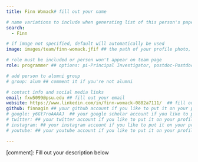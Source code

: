```yaml
---
title: Finn Womack# fill out your name

# name variations to include when generating list of this person's papers
search:
  - Finn

# if image not specified, default will automatically be used
image: images/team/finn-womack.jfif ## the path of your profile photo, please put it under 'images/team' and name it as firstname-lastname.jpg

# role must be included or person won't appear on team page
role: programmer ## options: pi-Principal Investigator, postdoc-Postdoctoral Researcher, phd-PhD Student, masters-Master's Student, undergrad-Undergraduate Student, highschool-High School Student, programmer-Software Engineer

# add person to alumni group
# group: alum ## comment it if you're not alumni

# contact info and social media links
email: fxw5099@psu.edu ## fill out your email
website: https://www.linkedin.com/in/finn-womack-0882a7111/  ## fill out the address of your pesonal website if you have or your linkedin profile if you like
github: finnagin ## your github account if you like to put it on your profile
# google: y6Gt7roAAAAJ  ## your google scholar account if you like to put it on your profile
# twitter: ## your twitter account if you like to put it on your profile
# instagram: ## your instagram account if you like to put it on your profile
# youtube: ## your youtube account if you like to put it on your profile

---
```

[comment]: Fill out your description below 

